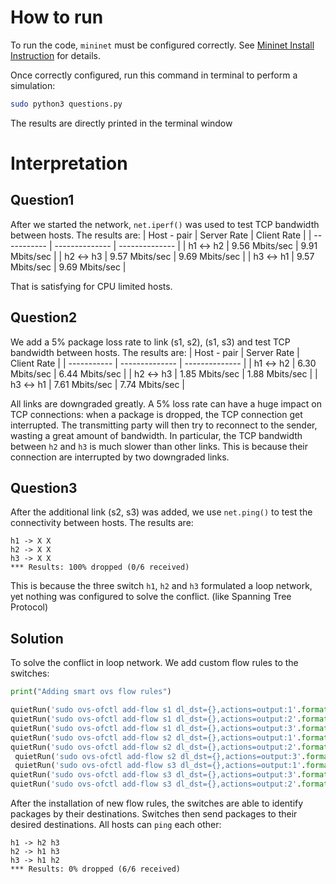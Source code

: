 # How to run
To run the code, `mininet` must be configured correctly. See [Mininet Install Instruction](http://mininet.org/download/) for details.

Once correctly configured, run this command in terminal to perform a simulation:

```bash
sudo python3 questions.py
```
The results are directly printed in the terminal window

# Interpretation

## Question1
After we started the network, `net.iperf()` was used to test TCP bandwidth between hosts. The results are:
| Host - pair | Server Rate    | Client Rate    |
| ----------- | -------------- | -------------- |
| h1 <-> h2   | 9.56 Mbits/sec | 9.91 Mbits/sec |
| h2 <-> h3   | 9.57 Mbits/sec | 9.69 Mbits/sec |
| h3 <-> h1   | 9.57 Mbits/sec | 9.69 Mbits/sec |

That is satisfying for CPU limited hosts.

## Question2
We add a 5% package loss rate to link (s1, s2), (s1, s3) and test TCP bandwidth between hosts. The results are:
| Host - pair | Server Rate    | Client Rate    |
| ----------- | -------------- | -------------- |
| h1 <-> h2   | 6.30 Mbits/sec | 6.44 Mbits/sec |
| h2 <-> h3   | 1.85 Mbits/sec | 1.88 Mbits/sec |
| h3 <-> h1   | 7.61 Mbits/sec | 7.74 Mbits/sec |

All links are downgraded greatly. A 5% loss rate can have a huge impact on TCP connections: when a package is dropped, the TCP connection get interrupted. The transmitting party will then try to reconnect to the sender, wasting a great amount of bandwidth. In particular, the TCP bandwidth between `h2` and `h3` is much slower than other links. This is because their connection are interrupted by two downgraded links.

## Question3
After the additional link (s2, s3) was added, we use `net.ping()` to test the connectivity between hosts. The results are:
```
h1 -> X X
h2 -> X X
h3 -> X X
*** Results: 100% dropped (0/6 received)
```

This is because the three switch `h1`, `h2` and `h3` formulated a loop network, yet nothing was configured to solve the conflict. (like Spanning Tree Protocol)

## Solution
To solve the conflict in loop network. We add custom flow rules to the switches:
```python
print("Adding smart ovs flow rules")

quietRun('sudo ovs-ofctl add-flow s1 dl_dst={},actions=output:1'.format(net.getNodeByName('h1').MAC()))
quietRun('sudo ovs-ofctl add-flow s1 dl_dst={},actions=output:2'.format(net.getNodeByName('h2').MAC()))
quietRun('sudo ovs-ofctl add-flow s1 dl_dst={},actions=output:3'.format(net.getNodeByName('h3').MAC()))
quietRun('sudo ovs-ofctl add-flow s2 dl_dst={},actions=output:1'.format(net.getNodeByName('h1').MAC()))
quietRun('sudo ovs-ofctl add-flow s2 dl_dst={},actions=output:2'.format(net.getNodeByName('h2').MAC()))
 quietRun('sudo ovs-ofctl add-flow s2 dl_dst={},actions=output:3'.format(net.getNodeByName('h3').MAC()))
 quietRun('sudo ovs-ofctl add-flow s3 dl_dst={},actions=output:1'.format(net.getNodeByName('h1').MAC()))
quietRun('sudo ovs-ofctl add-flow s3 dl_dst={},actions=output:3'.format(net.getNodeByName('h2').MAC()))
quietRun('sudo ovs-ofctl add-flow s3 dl_dst={},actions=output:2'.format(net.getNodeByName('h3').MAC()))

```

After the installation of new flow rules, the switches are able to identify packages by their destinations. Switches then send packages to their desired destinations. All hosts can `ping` each other:

```
h1 -> h2 h3
h2 -> h1 h3
h3 -> h1 h2
*** Results: 0% dropped (6/6 received)
```
